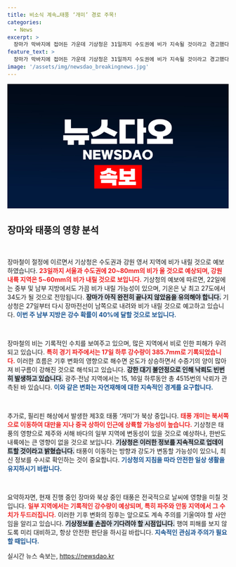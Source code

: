 ```yaml
---
title: 비소식 계속…태풍 ‘개미’ 경로 주목!
categories:
  - News
excerpt: >
  장마가 막바지에 접어든 가운데 기상청은 31일까지 수도권에 비가 지속될 것이라고 경고했다. 3호 태풍 개미의 북상과 맥락해 이례적인 폭우가 계속될 전망, 기록적인 강수량에 기후 변화도 영향을 미치고 있다!
feature_text: >
  장마가 막바지에 접어든 가운데 기상청은 31일까지 수도권에 비가 지속될 것이라고 경고했다. 3호 태풍 개미의 북상과 맥락해 이례적인 폭우가 계속될 전망, 기록적인 강수량에 기후 변화도 영향을 미치고 있다!
image: '/assets/img/newsdao_breakingnews.jpg'
---
```


<p><img src="/assets/img/newsdao_breakingnews.jpg" alt="firstkoreanews 속보" /></p>

<h2 data-ke-size="size26">장마와 태풍의 영향 분석</h2>

<p data-ke-size="size16">&nbsp;</p>

<p>장마철이 절정에 이르면서 기상청은 수도권과 강원 영서 지역에 비가 내릴 것으로 예보하였습니다. <b><span style="color: #ee2323;">23일까지 서울과 수도권에 20~80mm의 비가 올 것으로 예상되며, 강원 내륙 지역은 5~60mm의 비가 내릴 것으로 보입니다.</span></b> 기상청의 예보에 따르면, 22일에는 중부 및 남부 지방에서도 가끔 비가 내릴 가능성이 있으며, 기온은 낮 최고 27도에서 34도가 될 것으로 전망됩니다. <b><span style="background-color: #21538527;">장마가 아직 완전히 끝나지 않았음을 유의해야 합니다.</span></b> 기상청은 27일부터 다시 장마전선이 남쪽으로 내려와 비가 내릴 것으로 예고하고 있습니다. <b><span style="color: #1a5490;">이번 주 남부 지방은 강수 확률이 40%에 달할 것으로 보입니다.</span></b></p>

<p data-ke-size="size16">&nbsp;</p>

<p>장마철의 비는 기록적인 수치를 보여주고 있으며, 많은 지역에서 비로 인한 피해가 우려되고 있습니다. <b><span style="color: #ee2323;">특히 경기 파주에서는 17일 하루 강수량이 385.7mm로 기록되었습니다.</span></b> 이러한 흐름은 기후 변화의 영향으로 해수면 온도가 상승하면서 수증기의 양이 많아져 비구름이 강해진 것으로 해석되고 있습니다. <b><span style="background-color: #21538527;">강한 대기 불안정으로 인해 낙뢰도 빈번히 발생하고 있습니다.</span></b> 광주·전남 지역에서는 15, 16일 하루동안 총 4515번의 낙뢰가 관측된 바 있습니다. <b><span style="color: #1a5490;">이와 같은 변화는 자연재해에 대한 지속적인 경계를 요구합니다.</span></b></p>

<p data-ke-size="size16">&nbsp;</p>

<p>추가로, 필리핀 해상에서 발생한 제3호 태풍 ‘개미’가 북상 중입니다. <b><span style="color: #ee2323;">태풍 개미는 북서쪽으로 이동하여 대만을 지나 중국 상하이 인근에 상륙할 가능성이 높습니다.</span></b> 기상청은 태풍의 영향으로 제주와 서해 바다의 일부 지역에 변동성이 있을 것으로 예상하나, 한반도 내륙에는 큰 영향이 없을 것으로 보입니다. <b><span style="background-color: #21538527;">기상청은 이러한 정보를 지속적으로 업데이트할 것이라고 밝혔습니다.</span></b> 태풍이 이동하는 방향과 강도가 변동할 가능성이 있으니, 최신 정보를 수시로 확인하는 것이 중요합니다. <b><span style="color: #1a5490;">기상청의 지침을 따라 안전한 일상 생활을 유지하시기 바랍니다.</span></b></p>

<p data-ke-size="size16">&nbsp;</p>

<p>요약하자면, 현재 진행 중인 장마와 북상 중인 태풍은 전국적으로 날씨에 영향을 미칠 것입니다. <b><span style="color: #ee2323;">일부 지역에서는 기록적인 강수량이 예상되며, 특히 파주와 안동 지역에서 그 수치가 두드러집니다.</span></b> 이러한 기후 변화의 징후는 앞으로도 계속 주의를 기울여야 할 사안임을 알리고 있습니다. <b><span style="background-color: #21538527;">기상정보를 손꼽아 기다려야 할 시점입니다.</span></b> 행여 피해를 보지 않도록 미리 대비하고, 항상 안전한 판단을 하시길 바랍니다. <b><span style="color: #1a5490;">지속적인 관심과 주의가 필요할 때입니다.</span></b></p>
실시간 뉴스 속보는, <a href="https://newsdao.kr" rel="dofollow">https://newsdao.kr</a>



